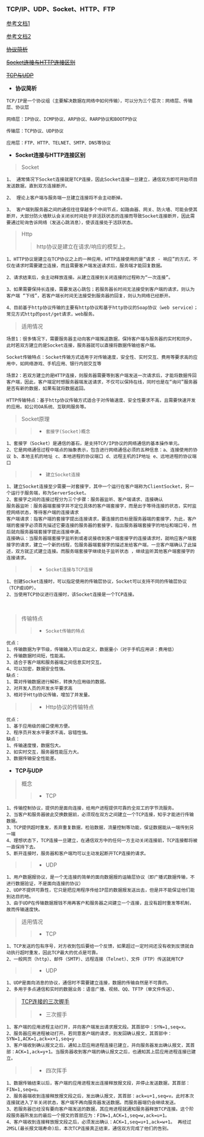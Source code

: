 ### TCP/IP、UDP、Socket、HTTP、FTP
[参考文档1](https://blog.csdn.net/tiancheng1016/article/details/52582988)

[参考文档2](https://blog.csdn.net/hai_chao/article/details/79626161)

~~[协议简析](#协议简析)~~

~~[Socket连接与HTTP连接区别](#Socket连接与HTTP连接区别)~~

~~[TCP与UDP](#TCP与UDP)~~

- **协议简析**

```
TCP/IP是一个协议组（主要解决数据在网络中如何传输），可以分为三个层次：网络层、传输层、协议层
```
```
网络层：IP协议、ICMP协议、ARP协议、RARP协议和BOOTP协议

传输层：TCP协议、UDP协议

应用层：FTP、HTTP、TELNET、SMTP、DNS等协议
```
- **Socket连接与HTTP连接区别**

>Socket

```
1、 通常情况下Socket连接就是TCP连接，因此Socket连接一旦建立，通信双方即可开始项目发送数据，直到双方连接断开。

2、 理论上客户端与服务端一旦建立连接将不会主动断掉。

3、 客户端到服务器之间的通信往往穿越多个中间节点，如路由器、网关、防火墙、可能会使其断开，大部分防火墙默认会关闭长时间处于非活跃状态的连接而导致Socket连接断开，因此需要通过轮询告诉网络（发送心跳消息），使该连接处于活跃状态。
```
>Http
>>http协议是建立在请求/响应的模型上。

```
1、HTTP协议是建立在TCP协议之上的一种应用，HTTP连接使用的是“请求 - 响应”的方式，不仅在请求时需要建立连接，而且需要客户端发送请求后，服务端才能回复数据。

2、请求结束后，会主动释放连接。从建立连接到关闭连接的过程称为“一次连接”。

3、如果需要保持长连接，需要发送心跳包；若服务器长时间无法接受到客户端的请求，则认为客户端 “下线”，若客户端长时间无法接受到服务器的回复，则认为网络已经断开。

4、目前基于http协议传输的主要有http协议和基于http协议的Soap协议（web service）；常见方式http的post/get请求，web服务。
```
>适用情况

```
场景1：很多情况下，需要服务器主动向客户端推送数据，保持客户端与服务器的实时和同步。此时若双方建立的是Socket连接，服务器就可以直接将数据传输给客户端。

Socket传输特点：Socket传输方式适用于对传输速度，安全性、实时交互、费用等要求高的应用中，如网络游戏、手机应用、银行内部交互等

场景2：若双方建立的是HTTP连接，则服务器需要等到客户端发送一次请求后，才能将数据传回客户端，因此，客户端定时想服务器端发送请求，不仅可以保持在线，同时也是在“询问”服务器是否有新的数据，如果有就将数据返回。

HTTP传输特点：基于http协议传输方式适合于对传输速度、安全性要求不高，且需要快速开发的应用。如公司OA系统、互联网服务等。

```
>Socket原理

>>- `套接字(Socket)概念`
```
1、套接字（Socket）是通信的基石，是支持TCP/IP协议的网络通信的基本操作单元。
2、它是网络通信过程中端点的抽象表示，包含进行网络通信必须的五种信息：a、连接使用的协议 b、本地主机的地址 c、本地进程的协议端口 d、远程主机的IP地址 e、远地进程的协议端口
```
>>- `建立Socket连接`
```
1、建立Socket连接至少需要一对套接字，其中一个运行在客户端称为ClientSocket，另一个运行于服务端，称为ServerSocket。
2、套接字之间的连接过程分为三个步骤：服务器监听、客户端请求、连接确认
服务器监听：服务器端套接字并不定位具体的客户端套接字，而是出于等待连接的状态，实时监控网络状态，等待客户端的连接请求
客户端请求：指客户端的套接字提出连接请求，要连接的目标是服务器端的套接字，为此，客户端的套接字必须首先描述它要连接的服务器的套接字，指出服务器端套接字的地址和端口号，然后就向服务器端套接字提出连接申请。
连接确认：当服务器端套接字监听到或者说接收到客户端套接字的连接请求时，就响应客户端套接字的请求，建立一个新的线程，包服务器端套接字的描述发给客户端，一旦客户端确认了此描述，双方就正式建立连接。而服务端套接字继续处于监听状态 ，继续监听其他客户端套接字的连接请求。
```
>>- `Socket连接与TCP连接`
```
1、创建Socket连接时，可以指定使用的传输层协议，Socket可以支持不同的传输层协议（TCP或UDP）。
2、当使用TCP协议进行连接时，该Socket连接是一个TCP连接。
```

<br/>

> 传输特点
>>- `Socket传输的特点`
```
优点：
1、传输数据为字节级，传输输入可以自定义，数据量小（对于手机应用讲：费用低）
2、传输数据时间短，性能高。
3、适合于客户端和服务器端之间信息实时交互。
4、可以加密，数据安全性强。
缺点：
1、需对传输数据进行解析，转换为应用级的数据。
2、对开发人员的开发水平要求高
3、相对于Http协议传输，增加了并发量。
```
>>- Http协议的传输特点
```
优点：
1、基于应用级的接口使用方便。
2、程序员开发水平要求不高，容错性强。
缺点：
1、传输速度慢，数据包大。
2、如实时交互，服务器性能压力大。
3、数据传输安全性能差。
```

- **TCP与UDP**

> 概念
>>- TCP
```
1、传输控制协议，提供的是面向连接，给用户进程提供可靠的全双工的字节流服务。
2、当客户和服务器彼此交换数据前，必须现在双方之间建立一个TCP连接，知乎才能进行传输数据。
3、TCP提供超时重发，丢弃重复数据，检验数据，流量控制等功能，保证数据能从一端传到另一端
4、理想状态下，TCP连接一旦建立，在通信双方中的任何一方主动关闭连接前，TCP连接都将被一直保持下去。
5、断开连接时，服务器和客户端均可以主动发起断开TCP连接的请求。
```
>>- UDP
```
1、用户数据报协议，是一个无连接的简单的面向数据报的运输层协议（即广播式数据传输，不进行数据验证，不是面向连接的协议）
2、UDP不提供可靠性，它只是把应用程序传给IP层的数据报发送出去，但是并不能保证他们能到达目的地。
3、由于UDP在传输数据报钱不用再客户和服务器之间建立一个连接，且没有超时重发等机制，故而传输速度快。
```

> 适用情况
>>- TCP
```
1、TCP发送的包有序号，对方收到包后要给一个反馈，如果超过一定时间还没有收到反馈就自动执行超时重发，因此TCP最大的优点是可靠。
2、一般网页（http）、邮件（SMTP）、远程连接（Telnet）、文件（FTP）传送就用TCP
```
>>- UDP
```
1、UDP是面向消息的协议，通信时不需要建立连接，数据的传输自然是不可靠的。
2、多用于多点通信和实时的数据业务：语音广播、视频、QQ、TFTP（单文件传送）、
```

> [TCP连接的三次握手](https://www.cnblogs.com/zhuwq585/p/6138775.html)
>>- 三次握手
```
1、客户端的应用进程主动打开，并向客户端发出请求报文段。其首部中：SYN=1,seq=x。
2、服务器应用进程被动打开。若同意客户端的请求，则发回确认报文，其首部中：SYN=1,ACK=1,ack=x+1,seq=y
3、客户端收到确认报文之后，通知上层应用进程连接已建立，并向服务器发出确认报文，其首部：ACK=1,ack=y+1。当服务器收到客户端的确认报文之后，也通知其上层应用进程连接已建立。
```
>>- 四次挥手
```
1、数据传输结束以后，客户端的应用进程发出连接释放报文段，并停止发送数据，其首部：FIN=1,seq=u。
2、服务器端收到连接释放报文段之后，发出确认报文，其首部：ack=u+1,seq=v。此时本次连接就进入了半关闭状态，客户端不再向服务器发送数据。而服务器端仍会继续发送。
3、若服务器已经没有要向客户端发送的数据，其应用进程就通知服务器释放TCP连接。这个阶段服务器所发出的最后一个报文的首部应为：FIN=1,ACK=1,seq=w,ack=u+1。
4、客户端收到连接释放报文段之后，必须发出确认：ACK=1,seq=u+1,ack=w+1。 再经过2MSL(最长报文端寿命)后，本次TCP连接真正结束，通信双方完成了他们的告别。
```
